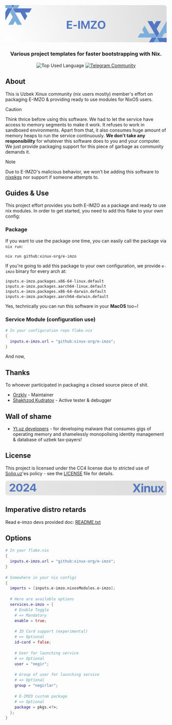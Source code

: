 <p align="center">
    <img src=".github/assets/header.png" alt="Xinux'es {E-IMZO}">
</p>

<p align="center">
    <h3 align="center">Various project templates for faster bootstrapping with Nix.</h3>
</p>

<p align="center">
    <img align="center" src="https://img.shields.io/github/languages/top/xinux-org/templates?style=flat&logo=nixos&logoColor=5277C3&labelColor=ffffff&color=ffffff" alt="Top Used Language">
    <a href="https://t.me/xinux"><img align="center" src="https://img.shields.io/badge/Chat-grey?style=flat&logo=telegram&logoColor=5277C3&labelColor=ffffff&color=ffffff" alt="Telegram Community"></a>
</p>

## About

This is Uzbek Xinux community (nix users mostly) member's effort on packaging E-IMZO & providing ready to use modules for NixOS users.

> [!CAUTION]
> Think thrice before using this software. We had to let the service have access to memory segments to make it work. It refuses to work in sandboxed environments. Apart from that, it also consumes huge amount of memory heaps to run the service continuously. **We don't take any responsibility** for whatever this software does to you and your computer. We just provide packaging support for this piece of garbage as community demands it.

> [!NOTE]
> Due to E-IMZO's malicious behavior, we won't be adding this software to [nixpkgs](https://github.com/NixOS/nixpkgs) nor support if someone attempts to.

## Guides & Use

This project effort provides you both E-IMZO as a package and ready to use nix modules. In order to get started, you need to add this flake to your own config:

### Package

If you want to use the package one time, you can easily call the package via `nix run`:

```shell
nix run github:xinux-org/e-imzo
```

If you're going to add this package to your own configuration, we provide `e-imzo` binary for every arch at:

```
inputs.e-imzo.packages.x86-64-linux.default
inputs.e-imzo.packages.aarch64-linux.default
inputs.e-imzo.packages.x86-64-darwin.default
inputs.e-imzo.packages.aarch64-darwin.default
```

Yes, technically you can run this software in your **MacOS** too~!

### Service Module (configuration use)

```nix
# In your configuration repo flake.nix
{
  inputs.e-imzo.url = "github:xinux-org/e-imzo";
}
```

And now,

## Thanks

To whoever participated in packaging a closed source piece of shit.

- [Orzklv](https://github.com/orzklv) - Maintainer
- [Shakhzod Kudratov](https://github.com/shakhzodkudratov) - Active tester & debugger

## Wall of shame

- [Yt.uz developers](https://yt.uz) - for developing malware that consumes gigs of operating memory and shamelessly monopolising identity management & database of uzbek tax-payers!

## License

This project is licensed under the CC4 license due to stricted use of [Soliq.uz](https://soliq.uz)'es policy - see the [LICENSE](license) file for details.

<p align="center">
    <img src=".github/assets/footer.png" alt="Xinux'es {E-IMZO}">
</p>

## Imperative distro retards

Read e-imzo devs provided doc: [README.txt](.github/guides/README.txt)

## Options

```nix
# In your flake.nix
{
  inputs.e-imzo.url = "github:xinux-org/e-imzo";
}

# Somewhere in your nix configs
{
  imports = [inputs.e-imzo.nixosModules.e-imzo];

  # Here are available options
  services.e-imzo = {
    # Enable Toggle
    # => Mandatory
    enable = true;

    # ID Card support (experimental)
    # => Optional
    id-card = false;

    # User for launching service
    # => Optional
    user = "negir";

    # Group of user for launching service
    # => Optional
    group = "negirlar";

    # E-IMZO custom package
    # => Optional
    package = pkgs.<?>;
  };
}
```
